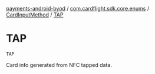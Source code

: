 [payments-android-byod](../../index.md) / [com.cardflight.sdk.core.enums](../index.md) / [CardInputMethod](index.md) / [TAP](./-t-a-p.md)

# TAP

`TAP`

Card info generated from NFC tapped data.


